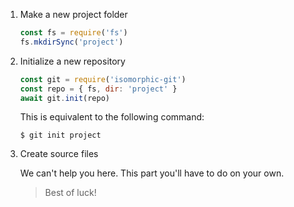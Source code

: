 1. Make a new project folder

   ```js
   const fs = require('fs')
   fs.mkdirSync('project')
   ```

1. Initialize a new repository

   ```js
   const git = require('isomorphic-git')
   const repo = { fs, dir: 'project' }
   await git.init(repo)
   ```

   This is equivalent to the following command:

       $ git init project

1. Create source files

   We can't help you here.
   This part you'll have to do on your own.

   > Best of luck!

